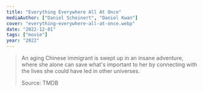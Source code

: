 ```yaml
---
title: "Everything Everywhere All At Once"
mediaAuthor: ["Daniel Scheinert", "Daniel Kwan"]
cover: "everything-everywhere-all-at-once.webp"
date: "2022-12-01"
tags: ["movie"]
year: "2022"
---
```


> An aging Chinese immigrant is swept up in an insane adventure, where she alone can save what's important to her by connecting with the lives she could have led in other universes.
>
> Source: TMDB
